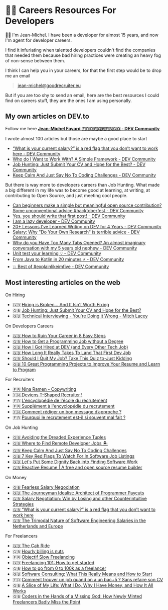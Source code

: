 # 🙆‍♀️ Careers Resources For Developers 

👋🏻 I'm Jean-Michel. I have been a developer for almost 15 years, and now I'm agent for developer careers.

I find it infuriating when talented developers couldn't find the companies that needed them because bad hiring practices were creating an heavy fog of non-sense between them.

I think I can help you in your careers, for that the first step would be to drop me an email

>  jean-michel@goodrecruiter.eu 

But if you are too shy to send an email, here are the best resources I could find on careers stuff, they are the ones I am using personally.


## My own articles on DEV.to

Follow me here [**Jean-Michel Fayard 🇫🇷🇩🇪🇬🇧🇪🇸🇨🇴 - DEV Community**](https://dev.to/jmfayard)

I wrote almost 100 articles but those are maybe a good place to start

- [“What is your current salary?” is a red flag that you don’t want to work here - DEV Community](https://dev.to/jmfayard/what-is-your-current-salary-is-a-red-flag-that-you-don-t-want-to-work-here-3aji)
- [Who do I Want to Work With? A Simple Framework - DEV Community](https://dev.to/jmfayard/who-do-i-want-to-work-with-a-simple-framework-3hnl)
- [Job Hunting: Just Submit Your CV and Hope for the Best? - DEV Community](https://dev.to/jmfayard/job-hunting-just-submit-your-cv-and-hope-for-the-best-o12)
- [Keep Calm And Just Say No To Coding Challenges - DEV Community](https://dev.to/jmfayard/keep-calm-and-just-say-no-to-coding-challenges-1a4)

But there is way more to developers careers than Job Hunting.
What made a big different in my life was to become good at learning, at writing, at contributing to Open Source, and just meeting cool people.

- [Can beginners make a simple but meaningful open source contribution? Some unconventional advice #hacktoberfest - DEV Community](https://dev.to/jmfayard/can-beginners-make-a-simple-but-meaningful-contribution-some-unconventional-advice-hacktoberfest-56oh)
- [Yes, you should write that first post! - DEV Community](https://dev.to/jmfayard/yes-you-should-write-that-firstpost-481)
- [I am a lazy developer - DEV Community](https://dev.to/jmfayard/laziness-impatience-and-hubris-1ea9)
- [20+ Lessons I've Learned Writing on DEV for 4 Years - DEV Community](https://dev.to/jmfayard/20-lessons-i-ve-learned-writing-on-dev-for-4-years-4nk3)
- [Salary: Why "Do Your Own Research" is terrible advice - DEV Community](https://dev.to/jmfayard/whats-the-most-helpful-salary-survey-in-your-country-or-industry-180h)
- [Why do you Have Too Many Tabs Opened? An almost imaginary conversation with my 5 years old nephew - DEV Community](https://dev.to/jmfayard/why-do-you-have-too-many-tabs-opened-an-almost-imaginary-conversation-with-my-5-years-old-nephew-4721)
- [Unit test your learning 💡 - DEV Community](https://dev.to/jmfayard/unit-test-your-knowledge-13j)
- [From Java to Kotlin in 20 minutes ⚡️ - DEV Community](https://dev.to/jmfayard/from-java-to-kotlin-in-20-minutes-d9f)
- [💥 Best of #explainlikeimfive - DEV Community](https://dev.to/jmfayard/best-of-explainlikeimfive-3a0f)


## Most interesting articles on the web

On Hiring

- 🇬🇧 [Hiring is Broken... And It Isn't Worth Fixing](https://daedtech.com/hiring-is-broken/)
- 🇬🇧 [Job Hunting: Just Submit Your CV and Hope for the Best?](https://dev.to/jmfayard/job-hunting-just-submit-your-cv-and-hope-for-the-best-o12)
- 🇬🇧 [Technical Interviewing - You're Doing it Wrong - Mitch Lacey](https://www.mitchlacey.com/blog/technical-interviewing-you-re-doing-it-wrong-1/)

On Developers Careers

- [🇬🇧 How to Ruin Your Career in 8 Easy Steps](https://dev.to/rinaarts/how-to-ruin-your-career-in-8-easy-steps-71)
- [🇬🇧 How to Get a Programming Job without a Degree](https://daedtech.com/programming-job-without-degree/)
- [🇬🇧 How I Got Hired at DEV (and Every Other Tech Job)](https://dev.to/jacobherrington/how-i-got-hired-at-dev-and-every-other-tech-job-10hf)
- [🇬🇧 How Long It Really Takes To Land That First Dev Job](https://dev.to/ramp_dev/how-long-it-really-takes-to-land-that-first-dev-job-41g9)
- [🇬🇧 Should I Quit My Job? Take This Quiz to-Just Kidding](https://daedtech.com/should-i-quit-my-job/)
- [🇬🇧 10 Great Programming Projects to Improve Your Resume and Learn to Program](https://dev.to/seattledataguy/10-great-programming-projects-to-improve-your-resume-and-learn-to-program-1e2h)

For Recruiters

- [🇫🇷 Nina Ramen - Copywriting](https://www.ninaramen.com/)
- [🇫🇷 Deviens T-Shaped Recruiter !](https://t-shaped-recruiter-bootcamp.popsy.site/)
- 🇫🇷 [L'encyclopédie de l'école du recrutement](https://paper.dropbox.com/doc/Notre-encyclopedie-du-recrutement-okevqMeOHkmdtBpvawjr8)
- [🇫🇷 Supplément à l'encyclopédie du recrutement](https://paper.dropbox.com/doc/Notre-encyclopedie-du-recrutement-supplement-2019-BllNu7pzNoFw8u1ZjMkAG)
- [🇫🇷 Comment rédiger un bon message d’approche ?](https://blog.lecoledurecrutement.fr/comment-rediger-un-bon-message-dapproche/)
- 🇫🇷 [Pourquoi le recrutement est-il si souvent mal fait ?](https://blog.lecoledurecrutement.fr/recruteurs-mauvais-reveil-recrutement/)

On Job Hunting

- [🇬🇧 Avoiding the Dreaded Experience Tuples](https://daedtech.com/avoiding-the-dreaded-experience-tuples/)
- [🇬🇧 Where to Find Remote Developer Jobs 🏝️](https://dev.to/study_web_dev/where-to-find-remote-developer-jobs-5g0h)
- [🇬🇧 Keep Calm And Just Say No To Coding Challenges](https://dev.to/jmfayard/keep-calm-and-just-say-no-to-coding-challenges-1a4)
- [🇬🇧 7 Key Red Flags To Watch For In Software Job Listings](https://dev.to/maddy/7-key-red-flags-to-watch-for-in-software-job-listings-1m7b)
- [🇬🇧 Let's Put Some Dignity Back into Finding Software Work](https://daedtech.com/lets-put-some-dignity-back-into-finding-software-work/)
- [🇬🇧 Reactive Resume | A free and open source resume builder](https://rxresu.me/)

On Money

- [🇬🇧 Fearless Salary Negociation](https://fearlesssalarynegotiation.com/)
- [🇬🇧 The Journeyman Idealist: Architect of Programmer Paycuts](https://daedtech.com/journeyman-idealist-architect-programmer-paycuts/)
- [🇬🇧 Salary Negotiation: Win by Losing and other Counterintuitive Strategies](https://daedtech.com/salary-negotiations-win-by-losing/)
- [🇬🇧 “What is your current salary?” is a red flag that you don’t want to work here](https://dev.to/jmfayard/what-is-your-current-salary-is-a-red-flag-that-you-don-t-want-to-work-here-3aji)
- [🇬🇧 The Trimodal Nature of Software Engineering Salaries in the Netherlands and Europe](https://blog.pragmaticengineer.com/software-engineering-salaries-in-the-netherlands-and-europe/)

For Freelancers

- [🇬🇧 The Cab Ride](https://jonathanstark.com/the-cab-ride)
- 🇬🇧 [Hourly billing is nuts](https://jonathanstark.com/hbin)
- 🇫🇷 [Objectif Slow Freelancing](https://objectifslowfreelancing.podia.com)
- 🇬🇧 [Freelancing 101: How to get started](https://dev.to/kelly/freelancing-101-how-to-get-started-36kg)
- 🇬🇧 [How to go from 0 to 100k as a freelancer](https://dev.to/gabrilator/how-to-go-from-0-to-100k-as-a-freelancer-188i)
- 🇬🇧 [Software Consulting: What This Really Means and How to Start](https://daedtech.com/software-consulting/)
- 🇫🇷 [Comment trouver un job quand on a un bac+5 ? Sans refaire son CV](https://www.ateliergalita.com/p/comment-trouver-un-job-quand-on-a)
- 🇬🇧 [A Slice of My Life: What I Do, Why I Have Money, and How It All Works](https://daedtech.com/slice-life-money-works/)
- 🇬🇧 [Coders in the Hands of a Missing God: How Newly Minted Freelancers Badly Miss the Point](https://daedtech.com/coders-in-the-hands-of-a-missing-god-how-newly-minted-freelancers-badly-miss-the-point/)
